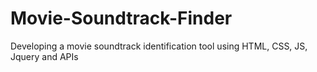 # Movie-Soundtrack-Finder
Developing a movie soundtrack identification tool using HTML, CSS, JS, Jquery and APIs
